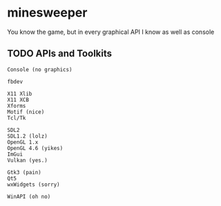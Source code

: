 # minesweeper
You know the game, but in every graphical API I know as well as console

## TODO APIs and Toolkits
```
Console (no graphics)

fbdev

X11 Xlib
X11 XCB
Xforms
Motif (nice)
Tcl/Tk

SDL2
SDL1.2 (lolz)
OpenGL 1.x
OpenGL 4.6 (yikes)
ImGui
Vulkan (yes.)

Gtk3 (pain)
Qt5
wxWidgets (sorry)

WinAPI (oh no)
```
